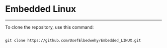 <!DOCTYPE html>
<html>
<body>
<h1>
Embedded Linux
</h1>
<hr/>
<p>To clone the repository, use this command:</p>
<div>
<code>
git clone https://github.com/UsefElbedwehy/Embedded_LINUX.git
</code>
</div>
</body>
<html>
